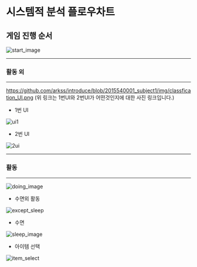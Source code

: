 시스템적 분석 플로우차트
======================

## 게임 진행 순서


![start_image](https://github.com/arkss/introduce/blob/2015540001_subject1/img/start.png)

*******
### 활동 외
*******
 https://github.com/arkss/introduce/blob/2015540001_subject1/img/classfication_UI.png
 (위 링크는 1번UI와 2번UI가 어떤것인지에 대한 사진 링크입니다.)

 * 1번 UI
 
 ![ui1](https://github.com/arkss/introduce/blob/2018920002_subject/img/Untitled%20Diagrjjam.png)
 
 
 * 2번 UI


![2ui](https://github.com/arkss/introduce/blob/2018920002_subject/img/Untitled%20Diagrjjadfsdfm.png)
*******
### 활동 
*******

![doing_image](https://github.com/arkss/introduce/blob/2015930006_subject1/%ED%83%88%EB%AA%A8%ED%83%88%EC%B6%9C%20%ED%99%9C%EB%91%A5%20%EC%8B%9C%EC%8A%A4%ED%85%9C%20%EB%B6%84%EC%84%9D%20%EC%88%9C%EC%84%9C%EB%8F%84-%ED%99%9C%EB%8F%99.jpg)


 * 수면외 활동



![except_sleep](https://github.com/arkss/introduce/blob/2015930006_subject1/%ED%83%88%EB%AA%A8%ED%83%88%EC%B6%9C%20%ED%99%9C%EB%91%A5%20%EC%8B%9C%EC%8A%A4%ED%85%9C%20%EB%B6%84%EC%84%9D%20%EC%88%9C%EC%84%9C%EB%8F%84-%EC%88%98%EB%A9%B4%20%EC%99%B8%20%ED%99%9C%EB%8F%99.jpg)


 * 수면
 
 
 ![sleep_image](https://github.com/arkss/introduce/blob/2015930006_subject1/%ED%83%88%EB%AA%A8%ED%83%88%EC%B6%9C%20%ED%99%9C%EB%91%A5%20%EC%8B%9C%EC%8A%A4%ED%85%9C%20%EB%B6%84%EC%84%9D%20%EC%88%9C%EC%84%9C%EB%8F%84-%ED%99%9C%EB%8F%99%20%EC%88%98%EB%A9%B4.jpg)

 
 * 아이템 선택
 
 ![item_select](https://github.com/arkss/introduce/blob/2015540001_subject1/img/item_select.png)
